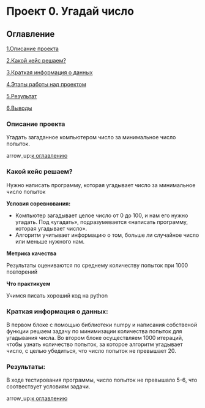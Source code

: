 # Проект 0. Угадай число 

## Оглавление

[1.Описание проекта](https://github.com/Alena0896/sf_data_science/tree/main/Project_0#Описание-проекта)

[2.Какой кейс решаем?](https://github.com/Alena0896/sf_data_science/tree/main/Project_0Какой-кейс-решаем#)

[3.Краткая информация о данных](https://github.com/Alena0896/sf_data_science/tree/main/Project_0#Краткая-информация-о-данных)

[4.Этапы работы над проектом](https://github.com/Alena0896/sf_data_science/tree/main/Project_0#Этапы-работы-над-проектом)

[5.Результат](https://github.com/Alena0896/sf_data_science/tree/main/Project_0#Результат)

[6.Выводы](https://github.com/Alena0896/sf_data_science/tree/main/Project_0#Выводы)

### Описание проекта 

Угадать загаданное компьютером число за минимальное число попыток.

arrow_up:[к оглавлению](https://github.com/Alena0896/sf_data_science/tree/main/Project_0#Оглавление)

### Какой кейс решаем? 

Нужно написать программу, которая угадывает число за минимальное число попыток


**Условия соревнования:**

- Компьютер загадывает целое число от 0 до 100, и нам его нужно угадать. Под «угадать», подразумевается «написать программу, которая угадывает число». 
- Алгоритм учитывает информацию о том, больше ли случайное число или меньше нужного нам.  

**Метрика качества**

Результаты оцениваются по среднему количеству попыток при 1000 повторений

**Что практикуем**

Учимся писать хороший код на python

### Краткая информация о данных:

В первом блоке с помощью библиотеки numpy и написания собственой функции решаем задачу по минимизации количества попыток для угадывания числа. Во втором блоке осуществляем 1000 итераций, чтобы узнать количество попыток, за которое алгоритм угадывает число, с целью убедиться, что число попыток не превышает 20. 

### Результаты: 

В ходе тестирования программы, число попыток не превышало 5-6, что соотвествует условиям задачи.

arrow_up:[к оглавлению](https://github.com/Alena0896/sf_data_science/tree/main/Project_0#Оглавление)


